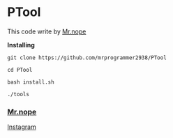 # PTool

This code write by [Mr.nope](https://github.com/mrprogrammer2938)

**Installing**
```
git clone https://github.com/mrprogrammer2938/PTool

cd PTool

bash install.sh

./tools
```

### [Mr.nope](https://github.com/mrprogrammer2938)

[Instagram](https://instagram.com/programmer2938)
